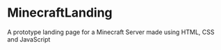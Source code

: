 # MinecraftLanding
A prototype landing page for a Minecraft Server made using HTML, CSS and JavaScript
